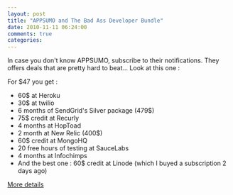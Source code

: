 ```yaml
---
layout: post
title: "APPSUMO and The Bad Ass Developer Bundle"
date: 2010-11-11 06:24:00
comments: true
categories: 
---
```


<p>In case you don't know APPSUMO, subscribe to their notifications. They offers deals that are pretty hard to beat... Look at this one :&#160; </p>  <p>For $47 you get : </p>  <ul>   <li>60$ at Heroku </li>    <li>30$ at twilio </li>    <li>6 months of SendGrid's Silver package (479$) </li>    <li>75$ credit at Recurly </li>    <li>4 months at HopToad </li>    <li>2 month at New Relic (400$) </li>    <li>60$ credit at MongoHQ </li>    <li>20 free hours of testing at SauceLabs </li>    <li>4 months at Infochimps </li>    <li>And the best one : 60$ credit at Linode (which I buyed a subscription 2 days ago) </li> </ul>  <div><a title="APPSUMO - Great deals on web apps" href="http://www.appsumo.com/">More details</a></div>